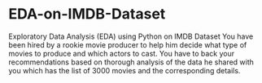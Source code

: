 # EDA-on-IMDB-Dataset
Exploratory Data Analysis (EDA) using Python on IMDB Dataset                                You have been hired by a rookie movie producer to help him decide what type of movies to produce and which actors to cast. You have to back your recommendations based on thorough analysis of the data he shared with you which has the list of 3000 movies and the corresponding details.
